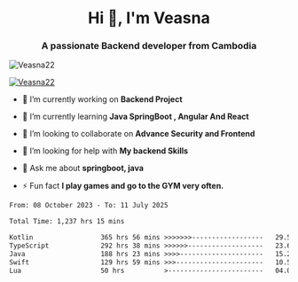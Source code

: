 <h1 align="center">Hi 👋, I'm Veasna</h1>
<h3 align="center">A passionate Backend developer from Cambodia</h3>

<p align="left"> <img src="https://komarev.com/ghpvc/?username=Veasna22&label=Profile%20views&color=0e75b6&style=flat" alt="Veasna22" /> </p>

<p align="left"> <a href="https://github.com/ryo-ma/github-profile-trophy"><img src="https://github-profile-trophy.vercel.app/?username=veasna22&theme=dracula" alt="Veasna22" /></a> </p>

- 🔭 I’m currently working on **Backend Project**

- 🌱 I’m currently learning **Java SpringBoot , Angular And React**

- 👯 I’m looking to collaborate on **Advance Security and Frontend**

- 🤝 I’m looking for help with **My backend Skills**

- 💬 Ask me about **springboot, java**

- ⚡ Fun fact **I play games and go to the GYM very often.**

<!--START_SECTION:waka-->

```txt
From: 08 October 2023 - To: 11 July 2025

Total Time: 1,237 hrs 15 mins

Kotlin                 365 hrs 56 mins >>>>>>>------------------   29.58 %
TypeScript             292 hrs 38 mins >>>>>>-------------------   23.65 %
Java                   188 hrs 23 mins >>>>---------------------   15.23 %
Swift                  129 hrs 59 mins >>>----------------------   10.51 %
Lua                    50 hrs          >------------------------   04.04 %
```

<!--END_SECTION:waka-->
